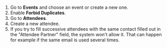 1.  Go to **Events** and choose an event or create a new one.
2.  Enable **Forbid Duplicates**.
3.  Go to **Attendees**.
4.  Create a new attendee.
5.  If you try to fill successive attendees with the same contact filled
    out in the "Attendee Partner" field, the system won't allow it. That
    can happen for example if the same email is used several times.

